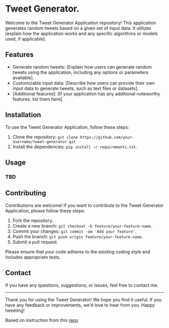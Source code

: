 # Tweet Generator.

Welcome to the Tweet Generator Application repository! This application generates random tweets based on a given set of input data. It utilizes [explain how the application works and any specific algorithms or models used, if applicable].

## Features

- Generate random tweets: [Explain how users can generate random tweets using the application, including any options or parameters available].
- Customizable input data: [Describe how users can provide their own input data to generate tweets, such as text files or datasets].
- [Additional features]: [If your application has any additional noteworthy features, list them here].

## Installation

To use the Tweet Generator Application, follow these steps:

1. Clone the repository: `git clone https://github.com/your-username/tweet-generator.git`
2. Install the dependencies: `pip install -r requirements.txt`.

## Usage

### TBD

## Contributing

Contributions are welcome! If you want to contribute to the Tweet Generator Application, please follow these steps:

1. Fork the repository.
2. Create a new branch: `git checkout -b feature/your-feature-name`.
3. Commit your changes: `git commit -am 'Add your feature'`.
4. Push the branch: `git push origin feature/your-feature-name`.
5. Submit a pull request.

Please ensure that your code adheres to the existing coding style and includes appropriate tests.

## Contact

If you have any questions, suggestions, or issues, feel free to contact me.

---

Thank you for using the Tweet Generator! We hope you find it useful. If you have any feedback or improvements, we'd love to hear from you. Happy tweeting!

Based on instruction from this [repo](https://tech-at-du.github.io/Tweet-Generator/#/)